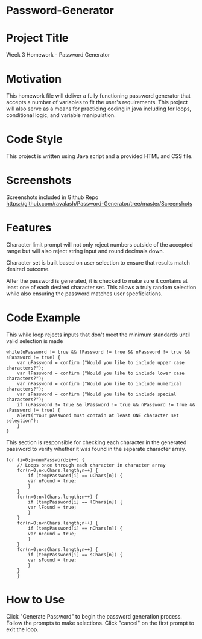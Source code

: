 # Password-Generator

# Project Title
Week 3 Homework - Password Generator

# Motivation 
This homework file will deliver a fully functioning password generator that accepts a number of variables to fit the user's requirements. This project will also serve as a means for practicing coding in java including for loops, conditional logic, and variable manipulation.

# Code Style
This project is written using Java script and a provided HTML and CSS file.

# Screenshots
Screenshots included in Github Repo
https://github.com/ravalash/Password-Generator/tree/master/Screenshots


# Features
Character limit prompt will not only reject numbers outside of the accepted range but will also reject string input and round decimals down.

Character set is built based on user selection to ensure that results match desired outcome.

After the password is generated, it is checked to make sure it contains at least one of each desired character set. This allows a truly random selection while also ensuring the password matches user specficiations.

# Code Example
This while loop rejects inputs that don't meet the minimum standards until valid selection is made

    while(uPassword != true && lPassword != true && nPassword != true && sPassword != true) {
        var uPassword = confirm ("Would you like to include upper case characters?");
        var lPassword = confirm ("Would you like to include lower case characters?");
        var nPassword = confirm ("Would you like to include numerical characters?");
        var sPassword = confirm ("Would you like to include special characters?");
        if (uPassword != true && lPassword != true && nPassword != true && sPassword != true) {
        alert("Your password must contain at least ONE character set selection");
        }
    }


  This section is responsible for checking each character in the generated password to verify whether it was found in the separate character array.

    for (i=0;i<numPassword;i++) {
        // Loops once through each character in character array
        for(n=0;n<uChars.length;n++) {
            if (tempPassword[i] == uChars[n]) {
            var uFound = true;
            }
        }
        for(n=0;n<lChars.length;n++) {
            if (tempPassword[i] == lChars[n]) {
            var lFound = true;
            }
        }
        for(n=0;n<nChars.length;n++) {
            if (tempPassword[i] == nChars[n]) {
            var nFound = true;
            }
        }
        for(n=0;n<sChars.length;n++) {
            if (tempPassword[i] == sChars[n]) {
            var sFound = true;
            }
        }
        }

# How to Use
Click "Generate Password" to begin the password generation process. Follow the prompts to make selections. Click "cancel" on the first prompt to exit the loop.

